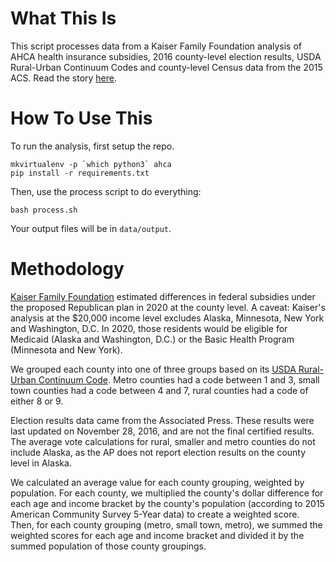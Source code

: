 # What This Is

This script processes data from a Kaiser Family Foundation analysis of AHCA health insurance subsidies, 2016 county-level election results, USDA Rural-Urban Continuum Codes and county-level Census data from the 2015 ACS. Read the story [here](http://www.npr.org/2017/03/22/520317690/health-care-plan-championed-by-trump-hurts-counties-that-voted-for-him). 

# How To Use This

To run the analysis, first setup the repo.

```
mkvirtualenv -p `which python3` ahca
pip install -r requirements.txt
```

Then, use the process script to do everything:

```
bash process.sh
```

Your output files will be in `data/output`.

# Methodology

[Kaiser Family Foundation](http://kff.org/interactive/tax-credits-under-the-affordable-care-act-vs-replacement-proposal-interactive-map/) estimated differences in federal subsidies under the proposed Republican plan in 2020 at the county level. A caveat: Kaiser's analysis at the $20,000 income level excludes Alaska, Minnesota, New York and Washington, D.C. In 2020, those residents would be eligible for Medicaid (Alaska and Washington, D.C.) or the Basic Health Program (Minnesota and New York).

We grouped each county into one of three groups based on its [USDA Rural-Urban Continuum Code](https://www.ers.usda.gov/data-products/rural-urban-continuum-codes/). Metro counties had a code between 1 and 3, small town counties had a code between 4 and 7, rural counties had a code of either 8 or 9.

Election results data came from the Associated Press. These results were last updated on November 28, 2016, and are not the final certified results. The average vote calculations for rural, smaller and metro counties do not include Alaska, as the AP does not report election results on the county level in Alaska.

We calculated an average value for each county grouping, weighted by population. For each county, we multiplied the county's dollar difference for each age and income bracket by the county's population (according to 2015 American Community Survey 5-Year data) to create a weighted score. Then, for each county grouping (metro, small town, metro), we summed the weighted scores for each age and income bracket and divided it by the summed population of those county groupings.
